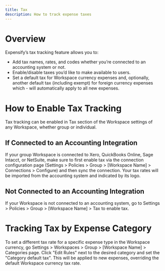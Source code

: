 ```yaml
---
title: Tax
description: How to track expense taxes
---
```

# Overview
Expensify’s tax tracking feature allows you to:
- Add tax names, rates, and codes whether you’re connected to an accounting system or not.
- Enable/disable taxes you’d like to make available to users.
- Set a default tax for Workspace currency expenses and, optionally, another default tax (including exempt) for foreign currency expenses which - will automatically apply to all new expenses.

# How to Enable Tax Tracking
Tax tracking can be enabled in Tax section of the Workspace settings of any Workspace, whether group or individual. 
## If Connected to an Accounting Integration
If your group Workspace is connected to Xero, QuickBooks Online, Sage Intacct, or NetSuite, make sure to first enable tax via the connection configuration page (Settings > Policies > Group > [Workspace Name] > Connections > Configure) and then sync the connection. Your tax rates will be imported from the accounting system and indicated by its logo.
## Not Connected to an Accounting Integration
If your Workspace is not connected to an accounting system, go to Settings > Policies > Group > [Workspace Name] > Tax to enable tax.

# Tracking Tax by Expense Category
To set a different tax rate for a specific expense type in the Workspace currency, go Settings > Workspaces > Group > [Workspace Name] > Categories page. Click "Edit Rules" next to the desired category and set the "Category default tax". This will be applied to new expenses, overriding the default Workspace currency tax rate.

